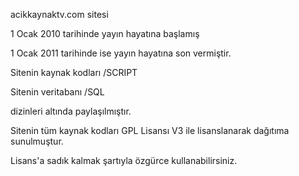 acikkaynaktv.com sitesi 

1 Ocak 2010 tarihinde yayın hayatına başlamış 

1 Ocak 2011 tarihinde ise yayın hayatına son vermiştir.

Sitenin kaynak kodları 	/SCRIPT

Sitenin veritabanı 		/SQL

dizinleri altında paylaşılmıştır.

Sitenin tüm kaynak kodları GPL Lisansı V3 ile lisanslanarak dağıtıma sunulmuştur.

Lisans'a sadık kalmak şartıyla özgürce kullanabilirsiniz.